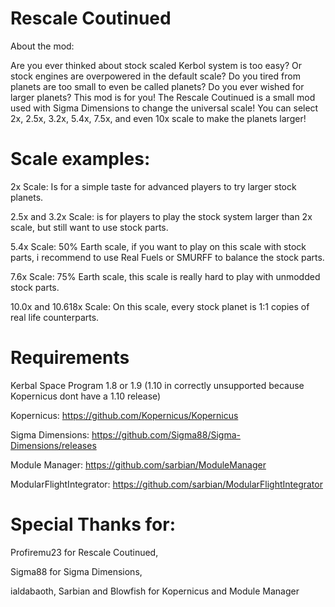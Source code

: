 # Rescale Coutinued

About the mod: 

Are you ever thinked about stock scaled Kerbol system is too easy?
Or stock engines are overpowered in the default scale?
Do you tired from planets are too small to even be called planets?
Do you ever wished for larger planets?
This mod is for you! The Rescale Coutinued is a small mod used with Sigma Dimensions to change the universal scale!
You can select 2x, 2.5x, 3.2x, 5.4x, 7.5x, and even 10x scale to make the planets larger!



# Scale examples:

2x Scale: Is for a simple taste for advanced players to try larger stock planets.

2.5x and 3.2x Scale: is for players to play the stock system larger than 2x scale, but still want to use stock parts.

5.4x Scale: 50% Earth scale, if you want to play on this scale with stock parts, i recommend to use Real Fuels or SMURFF to balance the stock parts.

7.6x Scale: 75% Earth scale, this scale is really hard to play with unmodded stock parts.

10.0x and 10.618x Scale: On this scale, every stock planet is 1:1 copies of real life counterparts.



# Requirements

Kerbal Space Program 1.8 or 1.9 (1.10 in correctly unsupported because Kopernicus dont have a 1.10 release)

Kopernicus: https://github.com/Kopernicus/Kopernicus

Sigma Dimensions: https://github.com/Sigma88/Sigma-Dimensions/releases

Module Manager: https://github.com/sarbian/ModuleManager

ModularFlightIntegrator: https://github.com/sarbian/ModularFlightIntegrator



# Special Thanks for:

Profiremu23 for Rescale Coutinued,

Sigma88 for Sigma Dimensions,

ialdabaoth, Sarbian and Blowfish for Kopernicus and Module Manager
